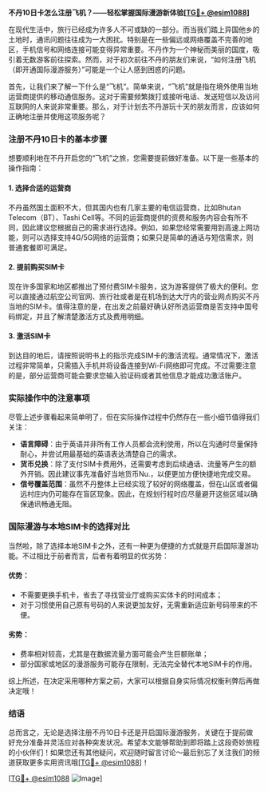 **不丹10日卡怎么注册飞机？——轻松掌握国际漫游新体验[[TG💪+ @esim1088](https://t.me/s/esim1088)]**

在现代生活中，旅行已经成为许多人不可或缺的一部分。而当我们踏上异国他乡的土地时，通讯问题往往成为一大困扰。特别是在一些偏远或网络覆盖不完善的地区，手机信号和网络连接可能变得异常重要。不丹作为一个神秘而美丽的国度，吸引着无数游客前往探索。然而，对于初次前往不丹的朋友们来说，“如何注册飞机（即开通国际漫游服务）”可能是一个让人感到困惑的问题。

首先，让我们来了解一下什么是“飞机”。简单来说，“飞机”就是指在境外使用当地运营商提供的移动通信服务。这对于需要频繁拨打或接听电话、发送短信以及访问互联网的人来说非常重要。那么，对于计划去不丹游玩十天的朋友而言，应该如何正确地注册并使用这项服务呢？

### 注册不丹10日卡的基本步骤

想要顺利地在不丹开启您的“飞机”之旅，您需要提前做好准备。以下是一些基本的操作指南：

#### 1. 选择合适的运营商
不丹虽然国土面积不大，但其国内也有几家主要的电信运营商，比如Bhutan Telecom（BT）、Tashi Cell等。不同的运营商提供的资费和服务内容会有所不同，因此建议您根据自己的需求进行选择。例如，如果您经常需要用到高速上网功能，则可以选择支持4G/5G网络的运营商；如果只是简单的通话与短信需求，则普通套餐即可满足。

#### 2. 提前购买SIM卡
现在许多国家和地区都推出了预付费SIM卡服务，这为游客提供了极大的便利。您可以直接通过航空公司官网、旅行社或者是在机场到达大厅内的营业网点购买不丹当地的SIM卡。值得注意的是，在出发之前最好确认好所选运营商是否支持中国号码绑定，并且了解清楚激活方式及费用明细。

#### 3. 激活SIM卡
到达目的地后，请按照说明书上的指示完成SIM卡的激活流程。通常情况下，激活过程非常简单，只需插入手机并将设备连接到Wi-Fi网络即可完成。不过需要注意的是，部分运营商可能会要求您输入验证码或者其他信息才能成功激活账户。

### 实际操作中的注意事项

尽管上述步骤看起来简单明了，但在实际操作过程中仍然存在一些小细节值得我们关注：

- **语言障碍**：由于英语并非所有工作人员都会流利使用，所以在沟通时尽量保持耐心，并尝试用最基础的英语表达清楚自己的需求。
- **货币兑换**：除了支付SIM卡费用外，还需要考虑到后续通话、流量等产生的额外开销。因此建议事先准备好当地货币Nu.，以便更加方便快捷地完成交易。
- **信号覆盖范围**：虽然不丹整体上已经实现了较好的网络覆盖，但在山区或者偏远村庄内仍可能存在盲区现象。因此，在规划行程时应尽量避开这些区域以确保通讯畅通无阻。

### 国际漫游与本地SIM卡的选择对比

当然啦，除了选择本地SIM卡之外，还有一种更为便捷的方式就是开启国际漫游功能。不过相比于前者而言，后者有着明显的优劣势：

#### 优势：
- 不需要更换手机卡，省去了寻找营业厅或购买实体卡的时间成本；
- 对于习惯使用自己原有号码的人来说更加友好，无需重新适应新号码带来的不便。

#### 劣势：
- 费率相对较高，尤其是在数据流量方面可能会产生巨额账单；
- 部分国家或地区的漫游服务可能存在限制，无法完全替代本地SIM卡的作用。

综上所述，在决定采用哪种方案之前，大家可以根据自身实际情况权衡利弊后再做决定哦！

### 结语

总而言之，无论是选择注册不丹10日卡还是开启国际漫游服务，关键在于提前做好充分准备并灵活应对各种突发状况。希望本文能够帮助到即将踏上这段奇妙旅程的小伙伴们！如果您还有其他疑问，欢迎随时留言讨论～最后别忘了关注我们的频道获取更多实用资讯哦[[TG💪+ @esim1088](https://t.me/s/esim1088)]！

[[TG💪+ @esim1088](https://t.me/s/esim1088) ![Image](https://i.postimg.cc/4NQfJmqS/Snipaste-2025-05-13-00-14-12.png)]